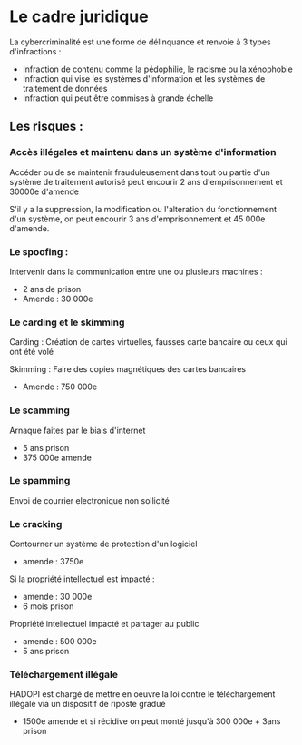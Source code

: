 # Le cadre juridique

La cybercriminalité est une forme de délinquance et renvoie à 3 types d'infractions :

- Infraction de contenu comme la pédophilie, le racisme ou la xénophobie
- Infraction qui vise les systèmes d'information et les systèmes de traitement de données
- Infraction qui peut être commises à grande échelle

## Les risques :

### Accès illégales et maintenu dans un système d'information

Accéder ou de se maintenir frauduleusement dans tout ou partie d'un système de traitement autorisé peut encourir 2 ans d'emprisonnement et 30000e d'amende

S'il y a la suppression, la modification ou l'alteration du fonctionnement d'un système, on peut encourir 3 ans d'emprisonnement et 45 000e d'amende.

### Le spoofing :

Intervenir dans la communication entre une ou plusieurs machines :

- 2 ans de prison
- Amende : 30 000e

### Le carding et le skimming

Carding : 
Création de cartes virtuelles, fausses carte bancaire ou ceux qui ont été volé

Skimming :
Faire des copies magnétiques des cartes bancaires

- Amende : 750 000e

### Le scamming

Arnaque faites par le biais d'internet

- 5 ans prison
- 375 000e amende

### Le spamming

Envoi de courrier electronique non sollicité

### Le cracking

Contourner un système de protection d'un logiciel

- amende : 3750e

Si la propriété intellectuel est impacté :

- amende : 30 000e 
- 6 mois prison

Propriété intellectuel impacté et partager au public

- amende : 500 000e
- 5 ans prison

### Téléchargement illégale

HADOPI est chargé de mettre en oeuvre la loi contre le téléchargement illégale via un dispositif de riposte gradué 

- 1500e amende et si récidive on peut monté jusqu'à 300 000e +  3ans prison



